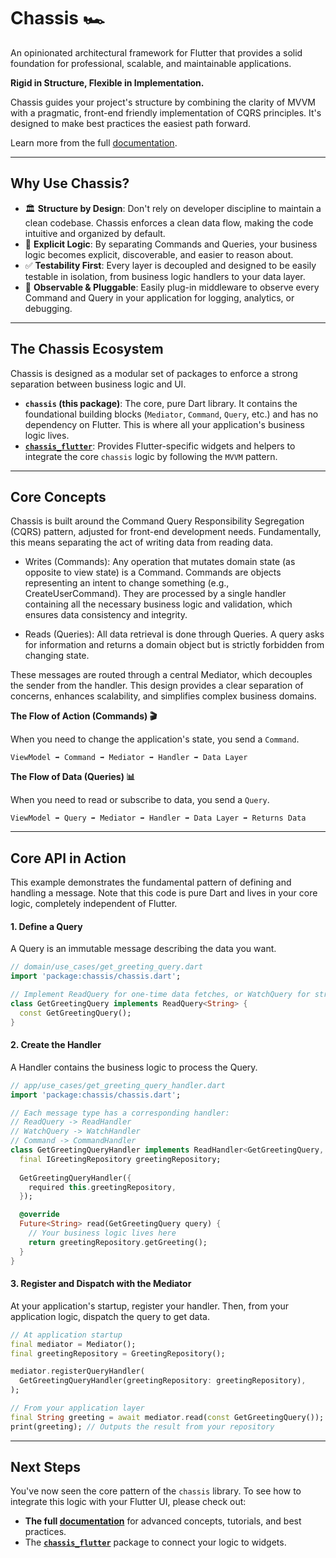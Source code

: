 # Chassis 🏎️

An opinionated architectural framework for Flutter that provides a solid foundation for professional, scalable, and maintainable applications.

**Rigid in Structure, Flexible in Implementation.**

Chassis guides your project's structure by combining the clarity of MVVM with a pragmatic, front-end friendly implementation of CQRS principles. It's designed to make best practices the easiest path forward.

Learn more from the full [documentation](https://affordant.gitbook.io/chassis/).

-----

## Why Use Chassis?

  * 🏛️ **Structure by Design**: Don't rely on developer discipline to maintain a clean codebase. Chassis enforces a clean data flow, making the code intuitive and organized by default.
  * 🧠 **Explicit Logic**: By separating Commands and Queries, your business logic becomes explicit, discoverable, and easier to reason about.
  * ✅ **Testability First**: Every layer is decoupled and designed to be easily testable in isolation, from business logic handlers to your data layer.
  * 🔌 **Observable & Pluggable**: Easily plug-in middleware to observe every Command and Query in your application for logging, analytics, or debugging.

-----

## The Chassis Ecosystem

Chassis is designed as a modular set of packages to enforce a strong separation between business logic and UI.

  * **`chassis` (this package)**: The core, pure Dart library. It contains the foundational building blocks (`Mediator`, `Command`, `Query`, etc.) and has no dependency on Flutter. This is where all your application's business logic lives.
  * [**`chassis_flutter`**](https://pub.dev/packages/chassis_flutter): Provides Flutter-specific widgets and helpers to integrate the core `chassis` logic by following the `MVVM` pattern.

-----

## Core Concepts

Chassis is built around the Command Query Responsibility Segregation (CQRS) pattern, adjusted for front-end development needs. Fundamentally, this means separating the act of writing data from reading data.

* Writes (Commands): Any operation that mutates domain state (as opposite to view state) is a Command. Commands are objects representing an intent to change something (e.g., CreateUserCommand). They are processed by a single handler containing all the necessary business logic and validation, which ensures data consistency and integrity.

* Reads (Queries): All data retrieval is done through Queries. A query asks for information and returns a domain object but is strictly forbidden from changing state.

These messages are routed through a central Mediator, which decouples the sender from the handler. This design provides a clear separation of concerns, enhances scalability, and simplifies complex business domains.

**The Flow of Action (Commands) 🎬**

When you need to change the application's state, you send a `Command`.

```
ViewModel ➡️ Command ➡️ Mediator ➡️ Handler ➡️ Data Layer
```

**The Flow of Data (Queries) 📊**

When you need to read or subscribe to data, you send a `Query`.

```
ViewModel ➡️ Query ➡️ Mediator ➡️ Handler ➡️ Data Layer ➡️ Returns Data
```

-----

## Core API in Action

This example demonstrates the fundamental pattern of defining and handling a message. Note that this code is pure Dart and lives in your core logic, completely independent of Flutter.

#### 1\. Define a Query

A Query is an immutable message describing the data you want.

```dart
// domain/use_cases/get_greeting_query.dart
import 'package:chassis/chassis.dart';

// Implement ReadQuery for one-time data fetches, or WatchQuery for streams.
class GetGreetingQuery implements ReadQuery<String> {
  const GetGreetingQuery();
}
```

#### 2\. Create the Handler

A Handler contains the business logic to process the Query.

```dart
// app/use_cases/get_greeting_query_handler.dart
import 'package:chassis/chassis.dart';

// Each message type has a corresponding handler:
// ReadQuery -> ReadHandler
// WatchQuery -> WatchHandler
// Command -> CommandHandler
class GetGreetingQueryHandler implements ReadHandler<GetGreetingQuery, String> {
  final IGreetingRepository greetingRepository;
  
  GetGreetingQueryHandler({
    required this.greetingRepository,
  });

  @override
  Future<String> read(GetGreetingQuery query) {
    // Your business logic lives here
    return greetingRepository.getGreeting();
  }
}
```

#### 3\. Register and Dispatch with the Mediator

At your application's startup, register your handler. Then, from your application logic, dispatch the query to get data.

```dart
// At application startup
final mediator = Mediator();
final greetingRepository = GreetingRepository();

mediator.registerQueryHandler(
  GetGreetingQueryHandler(greetingRepository: greetingRepository),
);

// From your application layer
final String greeting = await mediator.read(const GetGreetingQuery());
print(greeting); // Outputs the result from your repository
```

-----

## Next Steps

You've now seen the core pattern of the `chassis` library. To see how to integrate this logic with your Flutter UI, please check out:
* **The full [documentation](https://affordant.gitbook.io/chassis/)** for advanced concepts, tutorials, and best practices.
* The **[`chassis_flutter`](https://pub.dev/packages/chassis_flutter)** package to connect your logic to widgets.